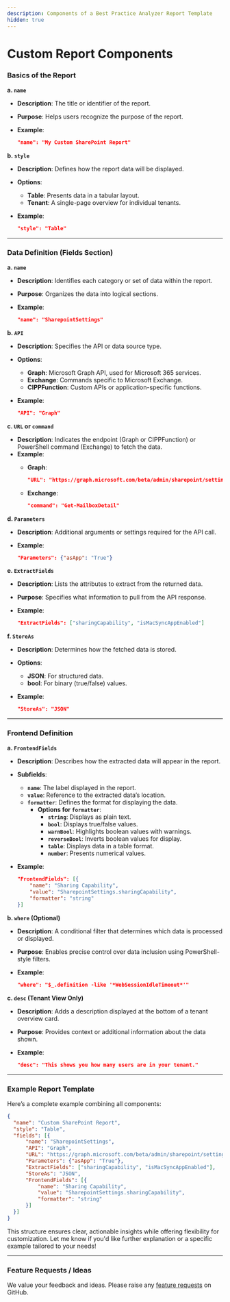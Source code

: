 ```yaml
---
description: Components of a Best Practice Analyzer Report Template
hidden: true
---
```


# Custom Report Components

### **Basics of the Report**

**a. `name`**

* **Description**: The title or identifier of the report.
* **Purpose**: Helps users recognize the purpose of the report.
*   **Example**:

    ```json
    "name": "My Custom SharePoint Report"
    ```

**b. `style`**

* **Description**: Defines how the report data will be displayed.
* **Options**:
  * **Table**: Presents data in a tabular layout.
  * **Tenant**: A single-page overview for individual tenants.
*   **Example**:

    ```json
    "style": "Table"
    ```

***

### **Data Definition (Fields Section)**

**a. `name`**

* **Description**: Identifies each category or set of data within the report.
* **Purpose**: Organizes the data into logical sections.
*   **Example**:

    ```json
    "name": "SharepointSettings"
    ```

**b. `API`**

* **Description**: Specifies the API or data source type.
* **Options**:
  * **Graph**: Microsoft Graph API, used for Microsoft 365 services.
  * **Exchange**: Commands specific to Microsoft Exchange.
  * **CIPPFunction**: Custom APIs or application-specific functions.
*   **Example**:

    ```json
    "API": "Graph"
    ```

**c. `URL` or `command`**

* **Description**: Indicates the endpoint (Graph or CIPPFunction) or PowerShell command (Exchange) to fetch the data.
* **Example**:
  *   **Graph**:

      ```json
      "URL": "https://graph.microsoft.com/beta/admin/sharepoint/settings"
      ```
  *   **Exchange**:

      ```json
      "command": "Get-MailboxDetail"
      ```

**d. `Parameters`**

* **Description**: Additional arguments or settings required for the API call.
*   **Example**:

    ```json
    "Parameters": {"asApp": "True"}
    ```

**e. `ExtractFields`**

* **Description**: Lists the attributes to extract from the returned data.
* **Purpose**: Specifies what information to pull from the API response.
*   **Example**:

    ```json
    "ExtractFields": ["sharingCapability", "isMacSyncAppEnabled"]
    ```

**f. `StoreAs`**

* **Description**: Determines how the fetched data is stored.
* **Options**:
  * **JSON**: For structured data.
  * **bool**: For binary (true/false) values.
*   **Example**:

    ```json
    "StoreAs": "JSON"
    ```

***

### **Frontend Definition**

**a. `FrontendFields`**

* **Description**: Describes how the extracted data will appear in the report.
* **Subfields**:
  * **`name`**: The label displayed in the report.
  * **`value`**: Reference to the extracted data’s location.
  * **`formatter`**: Defines the format for displaying the data.
    * **Options for `formatter`**:
      * **`string`**: Displays as plain text.
      * **`bool`**: Displays true/false values.
      * **`warnBool`**: Highlights boolean values with warnings.
      * **`reverseBool`**: Inverts boolean values for display.
      * **`table`**: Displays data in a table format.
      * **`number`**: Presents numerical values.
*   **Example**:

    ```json
    "FrontendFields": [{
        "name": "Sharing Capability",
        "value": "SharepointSettings.sharingCapability",
        "formatter": "string"
    }]
    ```

**b. `where` (Optional)**

* **Description**: A conditional filter that determines which data is processed or displayed.
* **Purpose**: Enables precise control over data inclusion using PowerShell-style filters.
*   **Example**:

    ```json
    "where": "$_.definition -like '*WebSessionIdleTimeout*'"
    ```

**c. `desc` (Tenant View Only)**

* **Description**: Adds a description displayed at the bottom of a tenant overview card.
* **Purpose**: Provides context or additional information about the data shown.
*   **Example**:

    ```json
    "desc": "This shows you how many users are in your tenant."
    ```

***

### **Example Report Template**

Here’s a complete example combining all components:

```json
{
  "name": "Custom SharePoint Report",
  "style": "Table",
  "fields": [{
      "name": "SharepointSettings",
      "API": "Graph",
      "URL": "https://graph.microsoft.com/beta/admin/sharepoint/settings",
      "Parameters": {"asApp": "True"},
      "ExtractFields": ["sharingCapability", "isMacSyncAppEnabled"],
      "StoreAs": "JSON",
      "FrontendFields": [{
          "name": "Sharing Capability",
          "value": "SharepointSettings.sharingCapability",
          "formatter": "string"
      }]
  }]
}
```

This structure ensures clear, actionable insights while offering flexibility for customization. Let me know if you'd like further explanation or a specific example tailored to your needs!

***

### Feature Requests / Ideas

We value your feedback and ideas. Please raise any [feature requests](https://github.com/KelvinTegelaar/CIPP/issues/new?assignees=\&labels=enhancement%2Cno-priority\&projects=\&template=feature.yml\&title=%5BFeature+Request%5D%3A+) on GitHub.
